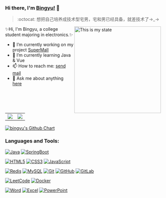 <!--
**lengyue1024/lengyue1024** is a ✨ _special_ ✨ repository because its `README.md` (this file) appears on your GitHub profile.

Here are some ideas to get you started:

- 🔭 I’m currently working on ...
- 🌱 I’m currently learning ...
- 👯 I’m looking to collaborate on ...
- 🤔 I’m looking for help with ...
- 💬 Ask me about ...
- 📫 How to reach me: ...
- 😄 Pronouns: ...
- ⚡ Fun fact: ...
-->

### Hi there, I'm [Bingyu!](https://bingyublog.com) 👋

> :octocat: 想把自己培养成技术型宅男，宅和男已经具备，就差技术了→_→

<img align="right" alt="This is my state" src="https://media.giphy.com/media/836HiJc7pgzy8iNXCn/giphy.gif" width="280"/>

✨Hi, I'm Bingyu, a college student majoring in electronics.✨

- 🔭 I’m currently working on my project [SuperMall](https://github.com/lengyue1024/supermall)
- 🌱 I’m currently learning Java & Vue
- 📫 How to reach me: [send mail](mailto:xzhxpx@qq.com)
- 💬 Ask me about anything [here](https://github.com/lengyue1024/lengyue1024/issues)
<br />


<table border="0">
    <tr>
        <td><center><img align="center" src="https://github-readme-stats.vercel.app/api?username=lengyue1024&show_icons=true&count_private=true&hide_title=true&theme=cobalt"></center></td>
        <td><center><img align="center" src="https://github-readme-stats.anuraghazra1.vercel.app/api/top-langs/?username=lengyue1024&count_private=true&layout=compact&theme=merko" /></center></td>
    </tr>
</table>
<a href="https://github.com/lengyue1024"><img src="https://ghchart.rshah.org/409ba5/lengyue1024" alt="bingyu's Github Chart" /></a>


### Languages and Tools:

[![Java](https://img.shields.io/badge/Java-orange?style=flat&logo=java&logoColor=white&link=https://github.com/lengyue1024)](https://github.com/lengyue1024) 
[![SpringBoot](https://img.shields.io/badge/-Springboot-green?style=flat&logo=spring&link=https://github.com/lengyue1024)](https://github.com/lengyue1024) 
<br>

[![HTML5](https://img.shields.io/badge/-HTML5-E34F26?style=flat&logo=html5&logoColor=white&link=https://github.com/lengyue1024)](https://github.com/lengyue1024) 
[![CSS3](https://img.shields.io/badge/-CSS3-1572B6?style=flat&logo=css3&link=https://github.com/lengyue1024)](https://github.com/lengyue1024) 
[![JavaScript](https://img.shields.io/badge/-JavaScript-black?style=flat&logo=javascript&link=https://github.com/lengyue1024)](https://github.com/lengyue1024) 
<br>

[![Redis](https://img.shields.io/badge/-Redis-black?style=flat&logo=redis&link=https://github.com/lengyue1024)](https://github.com/lengyue1024) 
[![MySQL](https://img.shields.io/badge/-MySQL-black?style=flat&logo=mysql&link=https://github.com/lengyue1024)](https://github.com/lengyue1024)
[![Git](https://img.shields.io/badge/-Git-black?style=flat&logo=git&link=https://github.com/lengyue1024)](https://github.com/lengyue1024) 
[![GitHub](https://img.shields.io/badge/-GitHub-181717?style=flat&logo=github&link=https://github.com/lengyue1024)](https://github.com/lengyue1024)
[![GitLab](https://img.shields.io/badge/-GitLab-FCA121?style=flat&logo=gitlab&link=https://github.com/lengyue1024)](https://gitlab.com/lengyue1024) 
<br>

[![LeetCode](https://img.shields.io/badge/-LeetCode-02569B?style=flat&logo=leetCode&link=https://github.com/lengyue1024)](https://github.com/lengyue1024)
[![Docker](https://img.shields.io/badge/-Docker-black?style=flat&logo=docker&link=https://github.com/lengyue1024)](https://github.com/lengyue1024)
<br>

[![Word](https://img.shields.io/badge/-Microsoft%20Word-164ead?style=flat&logo=microsoft%20word)](https://github.com/lengyue1024)
[![Excel](https://img.shields.io/badge/-Microsoft%20Excel-026f39?style=flat&logo=microsoft%20excel)](https://github.com/lengyue1024)
[![PowerPoint](https://img.shields.io/badge/-Microsoft%20PowerPoint-b9361a?style=flat&logo=microsoft%20powerpoint)](https://github.com/lengyue1024)










<!-- [![email](https://wangchujiang.com/sb/ico/email.svg)](mailto:xzhxpx@qq.com) -->

<!-- 
### Hi there,I'm [Bingyu](https://bingyublog.com) 👋 -->

<!-- <table>

    <tr>

        <td><center><a href="https://github.com/octocatHub/octocathub.github.io/graphs/contributors"><img src="./.vuepress/public/bingyu.jpg" width="100" height="100" alt="Contributor" /></a></center></td>
        <td><center><a href="https://github.com/lengyue1024"><img src="https://ghchart.rshah.org/409ba5/lengyue1024" alt="bingyu's Github Chart" /></a></center></td>
    </tr>
</table> -->
<!-- 
<table>
    <tr>
        <td><center><a href="https://github.com/octocatHub/octocathub.github.io/graphs/contributors"><img src="./.vuepress/public/bingyu.jpg" width="100" height="100" alt="Contributor" /></a></center></td>
        <td><center><a href="https://github.com/lengyue1024"><img src="https://ghchart.rshah.org/409ba5/lengyue1024" alt="bingyu's Github Chart" /></a></center></td>
    </tr>

</table> -->



